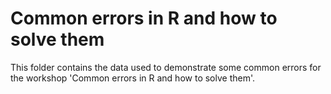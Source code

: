 # Common errors in R and how to solve them
This folder contains the data used to demonstrate some common errors for the workshop 'Common errors in R and how to solve them'.
